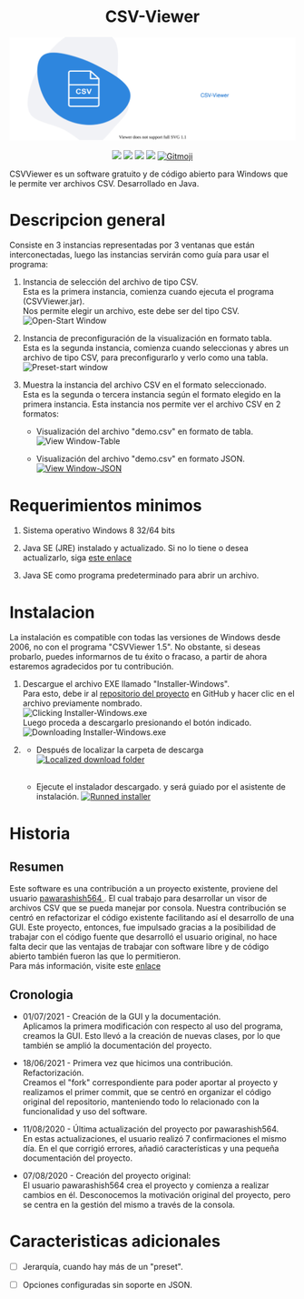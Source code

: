 <h1 align="center"> CSV-Viewer </h1>
<p align="center">
<img src="logo.svg">
</p>
<p align="center">
<img src='https://img.shields.io/badge/made%20with%20%E2%9D%A4%EF%B8%8F%20-java%20-orange'>
<img src="https://badgen.net/badge/Open%20Source%20%3F/Yes%21/blue?icon=github">
<img src="https://img.shields.io/badge/contributions-welcome-brightgreen.svg?style=flat">
<img src="https://img.shields.io/badge/PRs-welcome-brightgreen.svg?style=flat-square">
<a href="https://gitmoji.carloscuesta.me">
  <img src="https://img.shields.io/badge/gitmoji-%20??%20??-FFDD67.svg?style=flat-square" alt="Gitmoji">
</a>
</p>
<!-- <p align="center"><h1>CSVViewer</h1></p> -->

<p>
  CSVViewer es un software gratuito y de código abierto para Windows que le permite ver archivos CSV. Desarrollado en Java.
 </p>

# Descripcion general
<p> Consiste en 3 instancias representadas por 3 ventanas que están 
interconectadas, luego las instancias servirán como guía para usar el programa:
    <ol>
      <li>
        <p>Instancia de selección del archivo de tipo CSV.
          </br>
          Esta es la primera instancia, comienza cuando ejecuta el programa (CSVViewer.jar). 
          </br>
          Nos permite elegir un archivo, este debe ser del tipo CSV.
          </br>
          <img src="https://i.postimg.cc/8kZZZLLK/Inicio.png" alt="Open-Start Window">
        </p>
      <li>
        <p>Instancia de preconfiguración de la visualización en formato tabla.
          </br>
          Esta es la segunda instancia, comienza cuando seleccionas y abres un archivo de tipo CSV, para preconfigurarlo y verlo como una tabla.
	  </br>
          <img src="https://i.postimg.cc/xjk30hwQ/inicio.png" alt="Preset-start window">
        </p>
      <li>
        <p>
          Muestra la instancia del archivo CSV en el formato seleccionado.
          </br>
          Esta es la segunda o tercera instancia según el formato elegido en la primera instancia. Esta instancia nos permite ver el archivo CSV en 2 formatos:
	  </br>
          <ul>
            <li>
              <p>
                Visualización del archivo "demo.csv" en formato de tabla.
                </br>
                <img src="https://i.postimg.cc/d0k8jS8v/inicio-Tabla.png" alt="View Window-Table">
              </p>
            <li>
              <p>
                Visualización del archivo "demo.csv" en formato JSON.
                </br>
                <a href='https://postimages.org/' target='_blank'>
                  <img src='https://i.postimg.cc/rpwqBvhX/inicio-JSON.png' border='0' alt='View Window-JSON'/>
                </a>
              </p>
          </ul>
        </p>
    </ol>
</p>

# Requerimientos minimos

<ol>
	<li>
		<p>
			Sistema operativo Windows 8 32/64 bits
		</p>
  <li>
  <p>
	Java SE (JRE) instalado y actualizado. Si no lo tiene o desea actualizarlo, siga <a href="https://www.java.com">este enlace</a>
  </p>

  <li>
  <p>
	Java SE como programa predeterminado para abrir un archivo.
  </p>
</ol>


# Instalacion

<p>
	La instalación es compatible con todas las versiones de Windows desde 2006, no con el programa "CSVViewer 1.5". No obstante, si deseas probarlo, puedes informarnos de tu éxito o fracaso, a partir de ahora estaremos agradecidos por tu contribución.
</p>
	
<ol>
  <li>
	<p>
		Descargue el archivo EXE llamado "Installer-Windows".
		</br>
		Para esto, debe ir al <a href="https://github.com/argntoUNSA/CSV-Viewer">repositorio del proyecto</a> en GitHub y hacer clic en el archivo previamente nombrado. 
		</br>
		<img src="https://i.postimg.cc/1z2Hq6Hj/Seleccionar-Instalador.png" alt="Clicking Installer-Windows.exe">
		</br>
		Luego proceda a descargarlo presionando el botón indicado.
		</br>
		<img src="https://i.postimg.cc/FzQVP4wb/Descargar-Instalador.png" alt="Downloading Installer-Windows.exe">
		</br>
	</p>
  <li>
	<ul>
    <li>
      <p>
      Después de localizar la carpeta de descarga
        </br>
        <a href="https://postimages.org/" target="_blank"><img src="https://i.postimg.cc/NFymZPxb/Abrir-Carpeta-Descargada.png" alt="Localized download folder"/></a>
        </br></br>
      </p>
    <li>
      <p>
        Ejecute el instalador descargado. y será guiado por el asistente de instalación.
        <a href="https://postimages.org/" target="_blank"><img src="https://i.postimg.cc/fy6msj2s/Abrir-Archivo-descargado.png" alt="Runned installer"/></a>
        </br>
      </p>
  </ul>
    

	
</ol>


# Historia

## Resumen
<p>
  Este software es una contribución a un proyecto existente, proviene del usuario <a href="https://github.com/pawarashish564"> pawarashish564 </a>. El cual trabajo para desarrollar un visor de archivos CSV que se pueda manejar por consola.
  Nuestra contribución se centró en refactorizar el código existente facilitando así el desarrollo de una GUI. Este proyecto, entonces, fue impulsado gracias a la posibilidad de trabajar con el código fuente que desarrolló el usuario original, no hace falta decir que las ventajas de trabajar con software libre y de código 
abierto también fueron las que lo permitieron.  </br>
  Para más información, visite este <a href="https://github.com/pawarashish564/CSV-Viewer/network">enlace</a>
</p>

## Cronologia
<ul>
  <li>
    <p>
      01/07/2021 - Creación de la GUI y la documentación.
      </br>
      Aplicamos la primera modificación con respecto al uso del programa, creamos la GUI. Esto llevó a la creación de nuevas clases, por lo que también se amplió la documentación del proyecto.
    </p>
  <li> 
    <p>
      18/06/2021 - Primera vez que hicimos una contribución. Refactorización.
      </br>
      Creamos el "fork" correspondiente para poder aportar al proyecto y realizamos el primer commit, que se centró en organizar el código original del repositorio, manteniendo todo lo relacionado con la funcionalidad y uso del software.
    </p>
  <li>
    <p>
      11/08/2020 - Última actualización del proyecto por pawarashish564.
      </br>
      En estas actualizaciones, el usuario realizó 7 confirmaciones el mismo día. En el que corrigió errores, añadió características y una pequeña documentación del proyecto.
    </p>
  <li> 
    <p> 
      07/08/2020 - Creación del proyecto original:
      </br>
      El usuario pawarashish564 crea el proyecto y comienza a realizar cambios en él. Desconocemos la motivación original del proyecto, pero se centra en la gestión del mismo a través de la consola.
    </p>
</ul>


# Caracteristicas adicionales
- [ ] Jerarquía, cuando hay más de un "preset".
- [ ] Opciones configuradas sin soporte en JSON.


